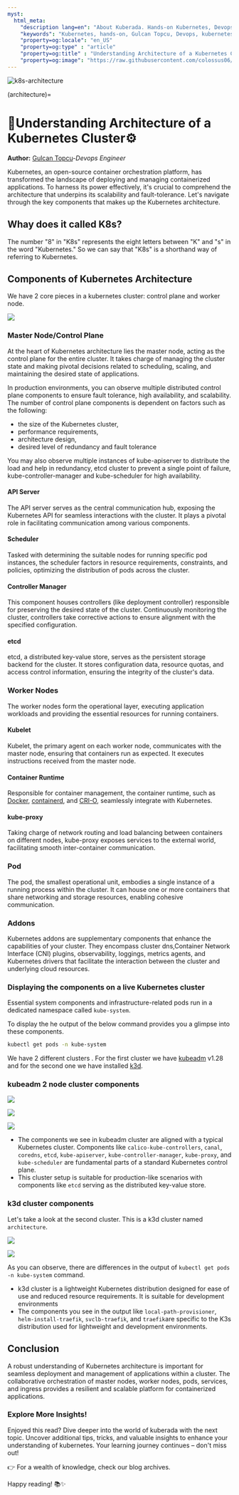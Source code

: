 ```yaml
---
myst:
  html_meta:
    "description lang=en": "About Kuberada. Hands-on Kubernetes, Devops, python blog"
    "keywords": "Kubernetes, hands-on, Gulcan Topcu, Devops, kubernetes architecture, control plane components, worker node components"
    "property=og:locale": "en_US"
    "property=og:type" : "article"
    "property=og:title" : "Understanding Architecture of a Kubernetes Cluster"
    "property=og:image": "https://raw.githubusercontent.com/colossus06/kuberada-blog/main/og/architecture.png"
---
```


<img src="https://raw.githubusercontent.com/colossus06/kuberada-blog/main/og/architecture.png" alt="k8s-architecture" class="bg-primary">

(architecture)=
# 🔩Understanding Architecture of a Kubernetes Cluster⚙️

**Author:** [Gulcan Topcu](https://www.linkedin.com/in/gulcantopcu/)-*Devops Engineer*

Kubernetes, an open-source container orchestration platform, has transformed the landscape of deploying and managing containerized applications. To harness its power effectively, it's crucial to comprehend the architecture that underpins its scalability and fault-tolerance. Let's navigate through the key components that makes up the Kubernetes architecture.


## Whay does it called K8s?

The number "8" in "K8s" represents the eight letters between "K" and "s" in the word "Kubernetes." So we can say that "K8s" is a shorthand way of referring to Kubernetes. 

## Components of Kubernetes Architecture

We have 2 core pieces in a kubernetes cluster: control plane and worker node.


![](assets/diagram.png)

### Master Node/Control Plane

At the heart of Kubernetes architecture lies the master node, acting as the control plane for the entire cluster. It takes charge of managing the cluster state and making pivotal decisions related to scheduling, scaling, and maintaining the desired state of applications.

In production environments, you can observe multiple distributed control plane components to ensure fault tolerance, high availability, and scalability. The number of control plane components is dependent on factors such as the following:

- the size of the Kubernetes cluster, 
- performance requirements, 
- architecture design,
- desired level of redundancy and fault tolerance

You may also observe multiple instances of kube-apiserver to distribute the load and help in redundancy, etcd cluster to prevent a single point of failure, kube-controller-manager and kube-scheduler for high availability.

#### API Server

The API server serves as the central communication hub, exposing the Kubernetes API for seamless interactions with the cluster. It plays a pivotal role in facilitating communication among various components.

#### Scheduler

Tasked with determining the suitable nodes for running specific pod instances, the scheduler factors in resource requirements, constraints, and policies, optimizing the distribution of pods across the cluster.

#### Controller Manager

This component houses controllers (like deployment controller) responsible for preserving the desired state of the cluster. Continuously monitoring the cluster, controllers take corrective actions to ensure alignment with the specified configuration.

#### etcd

etcd, a distributed key-value store, serves as the persistent storage backend for the cluster. It stores configuration data, resource quotas, and access control information, ensuring the integrity of the cluster's data.

### Worker Nodes

The worker nodes form the operational layer, executing application workloads and providing the essential resources for running containers.

#### Kubelet

Kubelet, the primary agent on each worker node, communicates with the master node, ensuring that containers run as expected. It executes instructions received from the master node.

#### Container Runtime

Responsible for container management, the container runtime, such as [Docker](https://www.docker.com/), [containerd](https://containerd.io/), and [CRI-O](https://cri-o.io/), seamlessly integrate with Kubernetes.

#### kube-proxy

Taking charge of network routing and load balancing between containers on different nodes, kube-proxy exposes services to the external world, facilitating smooth inter-container communication.

### Pod

The pod, the smallest operational unit, embodies a single instance of a running process within the cluster. It can house one or more containers that share networking and storage resources, enabling cohesive communication.

### Addons

Kubernetes addons are supplementary components that enhance the capabilities of your cluster. They encompass cluster dns,Container Network Interface (CNI) plugins, observability, loggings, metrics agents, and Kubernetes drivers that facilitate the interaction between the cluster and underlying cloud resources.

### Displaying the components on a live Kubernetes cluster

Essential system components and infrastructure-related pods run in a dedicated namespace called `kube-system`.

To display the he output of the below command provides you a glimpse into these components.

```sh
kubectl get pods -n kube-system
```

We have 2 different clusters . For the first cluster we have [kubeadm](https://kubernetes.io/docs/reference/setup-tools/kubeadm/) v1.28 and for the second one we have installed [k3d](https://k3d.io/v5.6.0/#what-is-k3d).

### kubeadm 2 node cluster components


![](assets/20240114120023.png)

![](assets/20240114130252.png)

![](assets/20240114112959.png)


- The components we see in kubeadm cluster are aligned with a typical Kubernetes cluster. Components like `calico-kube-controllers`, `canal`, `coredns`, `etcd`, `kube-apiserver`, `kube-controller-manager`, `kube-proxy`, and `kube-scheduler` are fundamental parts of a standard Kubernetes control plane.
- This cluster setup is suitable for production-like scenarios with components like `etcd` serving as the distributed key-value store.

### k3d cluster components

Let's take a look at the second cluster. This is a k3d cluster named `architecture`. 

![](assets/20240114115629.png)

![](assets/20240114115526.png)


As you can observe, there are differences in the output of `kubectl get pods -n kube-system` command. 

- k3d cluster is a lightweight Kubernetes distribution designed for ease of use and reduced resource requirements. It is suitable for development environments
- The components you see in the output like `local-path-provisioner`, `helm-install-traefik`, `svclb-traefik`, and `traefik`are specific to the K3s distribution used for lightweight and development environments.


## Conclusion

A robust understanding of Kubernetes architecture is important for seamless deployment and management of applications within a cluster. The collaborative orchestration of master nodes, worker nodes, pods, services, and ingress provides a resilient and scalable platform for containerized applications. 


### Explore More Insights!

Enjoyed this read? 
Dive deeper into the world of kuberada with the next topic. Uncover additional tips, tricks, and valuable insights to enhance your understanding of kubernetes. Your learning journey continues – don't miss out!

👉 For a wealth of knowledge, check our blog archives.

<!-- ShareThis BEGIN --><div class="sharethis-inline-reaction-buttons"></div><!-- ShareThis END -->

Happy reading! 📚✨

<!-- <div class="sharethis-inline-share-buttons"></div> -->

<div class="sop"></div>


